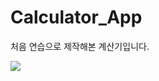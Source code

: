 # Calculator_App

처음 연습으로 제작해본 계산기입니다.

<img src="https://git@github.com:jyoung111/Calculator_App.git/image/mycal"></img>
